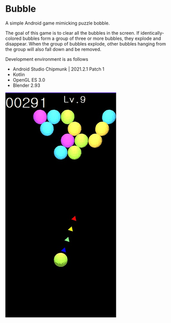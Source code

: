 # Bubble
A simple Android game mimicking puzzle bobble.

The goal of this game is to clear all the bubbles in the screen. If identically-colored bubbles form a group of three or more bubbles, they explode and disappear. When the group of bubbles explode, other bubbles hanging from the group will also fall down and be removed.

Development environment is as follows
- Android Studio Chipmunk | 2021.2.1 Patch 1
- Kotlin
- OpenGL ES 3.0
- Blender 2.93

![screenshot](images/screenshot.jpg)